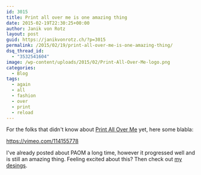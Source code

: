 ```yaml
---
id: 3015
title: Print all over me is one amazing thing
date: 2015-02-19T22:30:25+00:00
author: Janik von Rotz
layout: post
guid: https://janikvonrotz.ch/?p=3015
permalink: /2015/02/19/print-all-over-me-is-one-amazing-thing/
dsq_thread_id:
  - "3532541604"
image: /wp-content/uploads/2015/02/Print-All-Over-Me-logo.png
categories:
  - Blog
tags:
  - again
  - all
  - fashion
  - over
  - print
  - reload
---
```

For the folks that didn't know about [Print All Over Me](http://printallover.me/) yet, here some blabla:

https://vimeo.com/114155778

I've already posted about PAOM a long time, however it progressed well and is still an amazing thing.
Feeling excited about this? Then check out [my desings](http://printallover.me/collections/janikvonrotz).